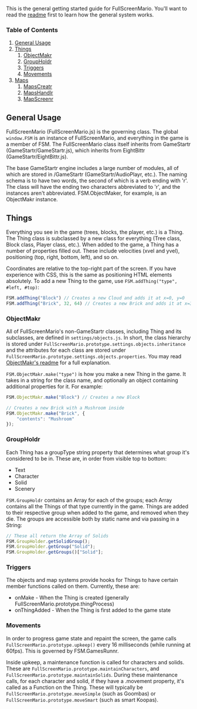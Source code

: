 This is the general getting started guide for FullScreenMario. You'll want to read the [readme](README.md) first to learn how the general system works.

### Table of Contents

1. [General Usage](#general-usage)
2. [Things](#things)
    1. [ObjectMakr](#objectmakr)
    2. [GroupHoldr](#GroupHoldr)
    3. [Triggers](#triggers)
    4. [Movements](#movements)
3. [Maps](#Maps)
    1. [MapsCreatr](#mapscreatr)
    2. [MapsHandlr](#mapshandlr)
    3. [MapScreenr](#mapscreenr)

## General Usage

FullScreenMario (FullScreenMario.js) is the governing class. The global `window.FSM` is an instance of FullScreenMario, and everything in the game is a member of FSM. The FullScreenMario class itself inherits from GameStartr (GameStartr/GameStartr.js), which inherits from EightBittr (GameStartr/EightBittr.js).

The base GameStartr engine includes a large number of modules, all of which are stored in /GameStartr (GameStartr/AudioPlayr, etc.). The naming schema is to have two words, the second of which is a verb ending with 'r'. The class will have the ending two characters abbreviated to 'r', and the instances aren't abbreviated. FSM.ObjectMaker, for example, is an ObjectMakr instance.

## Things

Everything you see in the game (trees, blocks, the player, etc.) is a Thing. The Thing class is subclassed by a new class for everything (Tree class, Block class, Player class, etc.). When added to the game, a Thing has a number of properties filled out. These include velocities (xvel and yvel), positioning (top, right, bottom, left), and so on.

Coordinates are relative to the top-right part of the screen. If you have experience with CSS, this is the same as positioning HTML elements absolutely. To add a new Thing to the game, use `FSM.addThing("type", #left, #top)`:

```javascript
FSM.addThing("Block") // Creates a new Cloud and adds it at x=0, y=0
FSM.addThing("Brick", 32, 64) // Creates a new Brick and adds it at x=32, y=64
```

### ObjectMakr

All of FullScreenMario's non-GameStartr classes, including Thing and its subclasses, are defined in `settings/objects.js`. In short, the class hierarchy is stored under `FullScreenMario.prototype.settings.objects.inheritance` and the attributes for each class are stored under `FullScreenMario.prototype.settings.objects.properties`. You may read [ObjectMakr's readme](/blob/GameStartr/ObjectMakr/README.md) for a full explanation.

`FSM.ObjectMakr.make("type")` is how you make a new Thing in the game. It takes in a string for the class name, and optionally an object containing additional properties for it. For example:

```javascript
FSM.ObjectMakr.make("Block") // Creates a new Block

// Creates a new Brick with a Mushroom inside
FSM.ObjectMakr.make("Brick", {
    "contents": "Mushroom"
});
```

### GroupHoldr

Each Thing has a groupType string property that determines what group it's considered to be in. These are, in order from visible top to bottom:

* Text
* Character
* Solid
* Scenery

`FSM.GroupHoldr` contains an Array for each of the groups; each Array contains all the Things of that type currently in the game. Things are added to their respective group when added to the game, and removed when they die. The groups are accessible both by static name and via passing in a String:

```javascript
// These all return the Array of Solids
FSM.GroupHolder.getSolidGroup(); 
FSM.GroupHolder.getGroup("Solid");
FSM.GroupHolder.getGroups()["Solid"]; 
```

### Triggers

The objects and map systems provide hooks for Things to have certain member functions called on them. Currently, these are:

* onMake - When the Thing is created (generally FullScreenMario.prototype.thingProcess)
* onThingAdded - When the Thing is first added to the game state

### Movements

In order to progress game state and repaint the screen, the game calls `FullScreenMario.prototype.upkeep()` every 16 milliseconds (while running at 60fps). This is governed by FSM.GamesRunnr.

Inside upkeep, a maintenance function is called for characters and solids. These are `FullScreenMario.prototype.maintainCharacters`, and `FullScreenMario.prototype.maintainSolids`. During these maintenance calls, for each character and solid, if they have a .movement property, it's called as a Function on the Thing. These will typically be `FullScreenMario.prototype.moveSimple` (such as Goombas) or `FullScreenMario.prototype.moveSmart` (such as smart Koopas).